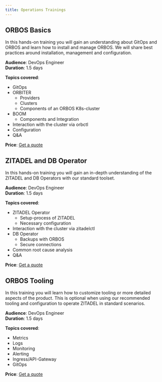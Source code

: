 ```yaml
---
title: Operations Trainings
---
```


## ORBOS Basics

In this hands-on training you will gain an understanding about GitOps and ORBOS and learn how to install and manage ORBOS. We will share best practices around installation, management and configuration.

**Audience**: DevOps Engineer  
**Duration**: 1.5 days

**Topics covered**:

* GitOps
* ORBITER
  * Providers
  * Clusters
  * Components of an ORBOS K8s-cluster
* BOOM
  * Components and Integration
* Interaction with the cluster via orbctl
* Configuration
* Q&A

**Price**: [Get a quote](https://zitadel.ch/contact)

## ZITADEL and DB Operator 

In this hands-on training you will gain an in-depth understanding of the ZITADEL and DB Operators with our standard toolset.

**Audience**: DevOps Engineer  
**Duration**: 1.5 days

**Topics covered**:

* ZITADEL Operator
  * Setup-process of ZITADEL
  * Necessary configuration
* Interaction with the cluster via zitadelctl
* DB Operator
  * Backups with ORBOS
  * Secure connections
* Common root cause analysis
* Q&A

**Price**: [Get a quote](https://zitadel.ch/contact)

## ORBOS Tooling

In this training you will learn how to customize tooling or more detailed aspects of the product. This is optional when using our recommended tooling and configuration to operate ZITADEL in standard scenarios.

**Audience**: DevOps Engineer  
**Duration**: 1.5 days

**Topics covered**:

* Metrics
* Logs
* Monitoring
* Alerting
* Ingress/API-Gateway
* GitOps

**Price**: [Get a quote](https://zitadel.ch/contact)
